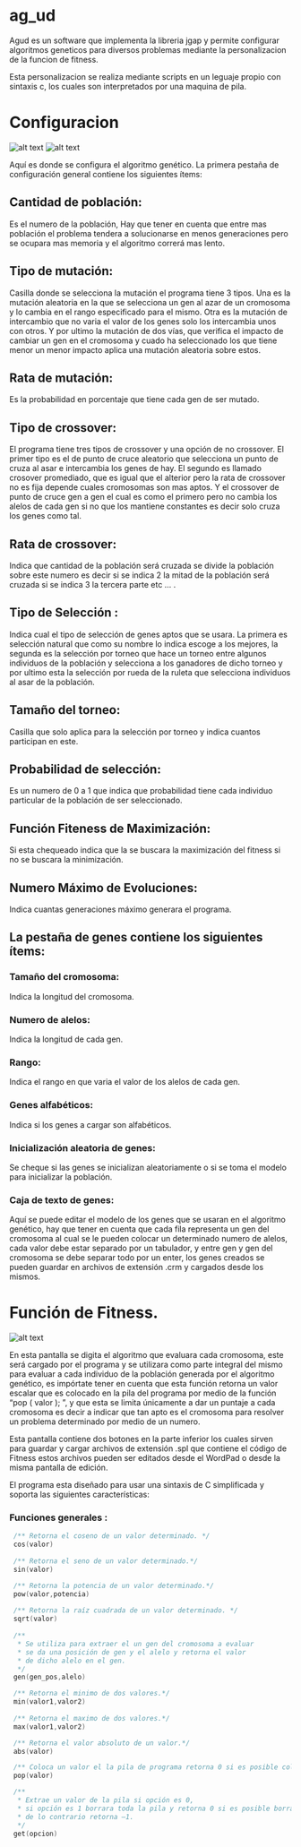 # ag_ud
Agud es un software que implementa la libreria jgap y permite configurar algoritmos geneticos para diversos problemas mediante la personalizacion de la funcion de fitness. 

Esta personalizacion se realiza mediante scripts en un leguaje propio con sintaxis c, los cuales son interpretados por una maquina de pila.

# Configuracion

![alt text](https://github.com/rquiroga83/ag_ud/blob/ag_ud/imagenes/configuracion1.png) ![alt text](https://github.com/rquiroga83/ag_ud/blob/ag_ud/imagenes/configuracion2.png)

Aquí es donde se configura el algoritmo genético. La primera pestaña de configuración general contiene los siguientes ítems:
 
## Cantidad de población: 
Es el numero de la población, Hay que tener en cuenta que entre mas población el problema tendera a solucionarse en menos generaciones pero se ocupara mas memoria y el algoritmo correrá mas lento.
 
## Tipo de mutación: 
Casilla donde se selecciona la mutación el programa tiene 3 tipos. Una es la mutación aleatoria en la que se selecciona un gen al azar de un cromosoma y lo cambia en el rango especificado para el mismo. Otra es la mutación de intercambio que no varia el valor de los genes solo los intercambia unos con otros. Y por ultimo la mutación de dos vías, que verifica el impacto de cambiar un gen en el cromosoma y cuado ha seleccionado los que tiene menor un menor impacto aplica una mutación aleatoria sobre estos.  
 
## Rata de mutación: 
Es la probabilidad en porcentaje que tiene cada gen de ser mutado.
 
## Tipo de crossover: 
El programa tiene tres tipos de crossover y una opción de no crossover. El primer tipo es el  de punto de cruce aleatorio que selecciona un punto de cruza al asar e intercambia los genes de hay. El segundo es llamado crosover promediado, que es igual que el alterior pero la rata de crossover no es fija depende cuales cromosomas son mas aptos. Y el crossover de punto de cruce gen a gen el cual es como el primero pero no cambia los alelos de cada gen si no que los mantiene constantes es decir solo cruza  los genes como tal.
 
## Rata de crossover:  
Indica que cantidad de la población será cruzada se divide la población sobre este numero es decir si se indica 2 la mitad de la población será cruzada si se indica 3 la tercera parte etc … .
 
## Tipo de Selección : 
Indica cual el tipo de selección de genes aptos que se usara. La primera es selección natural que como su nombre lo indica escoge a los mejores, la segunda es la selección por torneo que hace un torneo entre algunos individuos de la población y selecciona a los ganadores de dicho torneo y por ultimo esta la selección por rueda de la ruleta que selecciona individuos al asar de la población.
 
## Tamaño del torneo: 
Casilla que solo aplica para la selección por torneo y indica cuantos participan en este.
 
## Probabilidad de selección: 
Es un numero de 0 a 1 que indica que probabilidad tiene cada individuo particular de la población de ser seleccionado.
 
## Función Fiteness de Maximización: 
Si esta chequeado indica que la se buscara la maximización del fitness si no se buscara la minimización.
 
## Numero Máximo de Evoluciones: 
Indica cuantas generaciones máximo generara el programa.
 
## La pestaña de genes contiene los siguientes ítems:
 
### Tamaño del cromosoma: 
Indica la longitud del cromosoma.
 
### Numero de alelos: 
Indica la longitud de cada gen.
 
### Rango: 
Indica el rango en que varia el valor de los alelos de cada gen.
 
### Genes alfabéticos: 
Indica si los genes a cargar son alfabéticos.
 
### Inicialización aleatoria de genes: 
Se cheque si las genes se inicializan aleatoriamente o si se toma el modelo para inicializar la población.
 
### Caja de texto de genes: 
Aquí se puede editar el modelo de los genes que se usaran en el algoritmo genético, hay que tener en cuenta que cada fila representa un gen del cromosoma al cual se le pueden colocar un determinado numero de alelos, cada valor debe estar separado por un tabulador, y entre gen y gen del cromosoma se debe separar todo por un enter, los genes creados se pueden guardar en archivos de extensión  .crm y cargados desde los mismos.



# Función de Fitness.

![alt text](https://github.com/rquiroga83/ag_ud/blob/ag_ud/imagenes/fitness.jpg)

En esta pantalla se digita el algoritmo que evaluara cada cromosoma, este será cargado por el programa y se utilizara como parte integral del mismo para evaluar a cada individuo de la población generada por el algoritmo genético, es impórtate tener en cuenta que esta función retorna un valor escalar que es colocado en la pila del programa por medio de la función  “pop ( valor ); ”, y que esta se limita únicamente a dar un puntaje a cada cromosoma es decir a indicar que tan apto es el cromosoma para resolver un problema determinado por medio de un numero.
 
Esta pantalla contiene dos botones en la parte inferior los cuales sirven para guardar y cargar archivos de extensión .spl  que contiene el código de Fitness estos archivos pueden ser editados desde el WordPad o desde la misma pantalla de edición.
 
El programa esta diseñado para usar una sintaxis de  C simplificada  y soporta las siguientes características:


### Funciones generales :
 ```c
  /** Retorna el coseno de un valor determinado. */
  cos(valor)
  
  /** Retorna el seno de un valor determinado.*/
  sin(valor)
 
  /** Retorna la potencia de un valor determinado.*/
  pow(valor,potencia)
  
  /** Retorna la raíz cuadrada de un valor determinado. */
  sqrt(valor)
  
  /** 
   * Se utiliza para extraer el un gen del cromosoma a evaluar 
   * se da una posición de gen y el alelo y retorna el valor 
   * de dicho alelo en el gen.
   */
  gen(gen_pos,alelo)    
 
  /** Retorna el minimo de dos valores.*/
  min(valor1,valor2)
  
  /** Retorna el maximo de dos valores.*/
  max(valor1,valor2)
 
  /** Retorna el valor absoluto de un valor.*/
  abs(valor)
 
  /** Coloca un valor el la pila de programa retorna 0 si es posible colocar dicho valor de lo contrario retorna –1.*/
  pop(valor)             
 
  /**
   * Extrae un valor de la pila si opción es 0, 
   * si opción es 1 borrara toda la pila y retorna 0 si es posible borrarla 
   * de lo contrario retorna –1.
   */
  get(opcion)            
  
```

